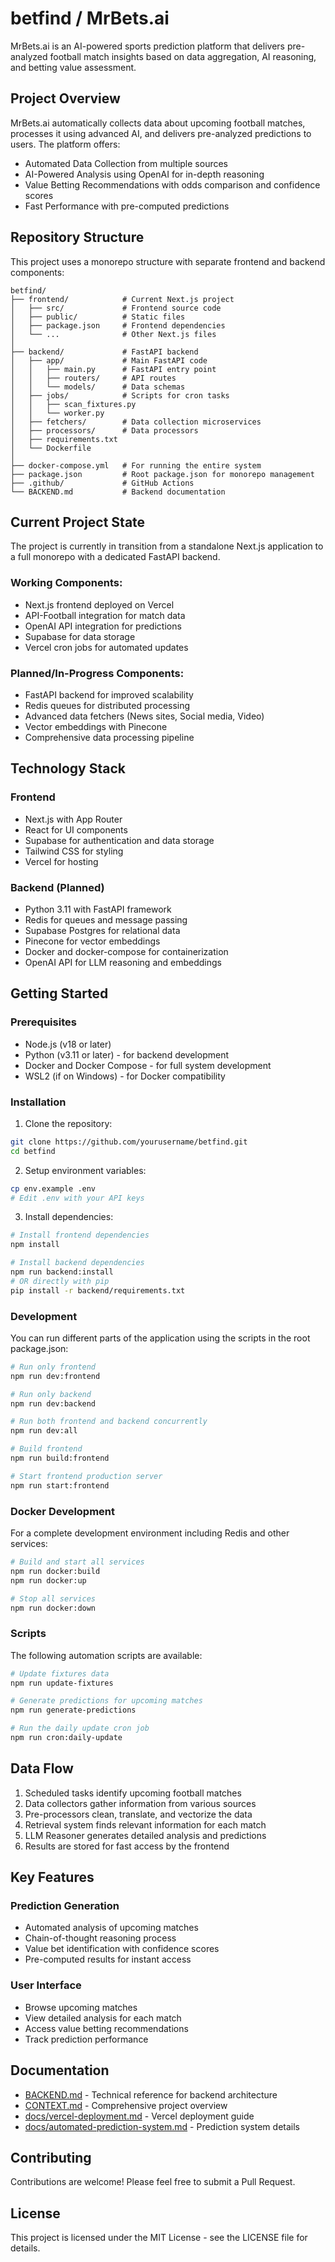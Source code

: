 # betfind / MrBets.ai

MrBets.ai is an AI-powered sports prediction platform that delivers pre-analyzed football match insights based on data aggregation, AI reasoning, and betting value assessment.

## Project Overview

MrBets.ai automatically collects data about upcoming football matches, processes it using advanced AI, and delivers pre-analyzed predictions to users. The platform offers:

- Automated Data Collection from multiple sources
- AI-Powered Analysis using OpenAI for in-depth reasoning
- Value Betting Recommendations with odds comparison and confidence scores
- Fast Performance with pre-computed predictions

## Repository Structure

This project uses a monorepo structure with separate frontend and backend components:

```
betfind/
├── frontend/            # Current Next.js project
│   ├── src/             # Frontend source code
│   ├── public/          # Static files
│   ├── package.json     # Frontend dependencies
│   └── ...              # Other Next.js files
│
├── backend/             # FastAPI backend
│   ├── app/             # Main FastAPI code
│   │   ├── main.py      # FastAPI entry point
│   │   ├── routers/     # API routes
│   │   └── models/      # Data schemas
│   ├── jobs/            # Scripts for cron tasks
│   │   ├── scan_fixtures.py
│   │   └── worker.py
│   ├── fetchers/        # Data collection microservices
│   ├── processors/      # Data processors
│   ├── requirements.txt
│   └── Dockerfile
│
├── docker-compose.yml   # For running the entire system
├── package.json         # Root package.json for monorepo management
├── .github/             # GitHub Actions
└── BACKEND.md           # Backend documentation
```

## Current Project State

The project is currently in transition from a standalone Next.js application to a full monorepo with a dedicated FastAPI backend.

### Working Components:
- Next.js frontend deployed on Vercel
- API-Football integration for match data
- OpenAI API integration for predictions
- Supabase for data storage
- Vercel cron jobs for automated updates

### Planned/In-Progress Components:
- FastAPI backend for improved scalability
- Redis queues for distributed processing
- Advanced data fetchers (News sites, Social media, Video)
- Vector embeddings with Pinecone
- Comprehensive data processing pipeline

## Technology Stack

### Frontend
- Next.js with App Router
- React for UI components
- Supabase for authentication and data storage
- Tailwind CSS for styling
- Vercel for hosting

### Backend (Planned)
- Python 3.11 with FastAPI framework
- Redis for queues and message passing
- Supabase Postgres for relational data
- Pinecone for vector embeddings
- Docker and docker-compose for containerization
- OpenAI API for LLM reasoning and embeddings

## Getting Started

### Prerequisites
- Node.js (v18 or later)
- Python (v3.11 or later) - for backend development
- Docker and Docker Compose - for full system development
- WSL2 (if on Windows) - for Docker compatibility

### Installation

1. Clone the repository:
```bash
git clone https://github.com/yourusername/betfind.git
cd betfind
```

2. Setup environment variables:
```bash
cp env.example .env
# Edit .env with your API keys
```

3. Install dependencies:
```bash
# Install frontend dependencies
npm install

# Install backend dependencies
npm run backend:install
# OR directly with pip
pip install -r backend/requirements.txt
```

### Development

You can run different parts of the application using the scripts in the root package.json:

```bash
# Run only frontend
npm run dev:frontend

# Run only backend
npm run dev:backend

# Run both frontend and backend concurrently
npm run dev:all

# Build frontend
npm run build:frontend

# Start frontend production server
npm run start:frontend
```

### Docker Development

For a complete development environment including Redis and other services:

```bash
# Build and start all services
npm run docker:build
npm run docker:up

# Stop all services
npm run docker:down
```

### Scripts

The following automation scripts are available:

```bash
# Update fixtures data
npm run update-fixtures

# Generate predictions for upcoming matches
npm run generate-predictions

# Run the daily update cron job
npm run cron:daily-update
```

## Data Flow

1. Scheduled tasks identify upcoming football matches
2. Data collectors gather information from various sources
3. Pre-processors clean, translate, and vectorize the data
4. Retrieval system finds relevant information for each match
5. LLM Reasoner generates detailed analysis and predictions
6. Results are stored for fast access by the frontend

## Key Features

### Prediction Generation
- Automated analysis of upcoming matches
- Chain-of-thought reasoning process
- Value bet identification with confidence scores
- Pre-computed results for instant access

### User Interface
- Browse upcoming matches
- View detailed analysis for each match
- Access value betting recommendations
- Track prediction performance

## Documentation

- [BACKEND.md](BACKEND.md) - Technical reference for backend architecture
- [CONTEXT.md](CONTEXT.md) - Comprehensive project overview
- [docs/vercel-deployment.md](docs/vercel-deployment.md) - Vercel deployment guide
- [docs/automated-prediction-system.md](docs/automated-prediction-system.md) - Prediction system details

## Contributing

Contributions are welcome! Please feel free to submit a Pull Request.

## License

This project is licensed under the MIT License - see the LICENSE file for details.
